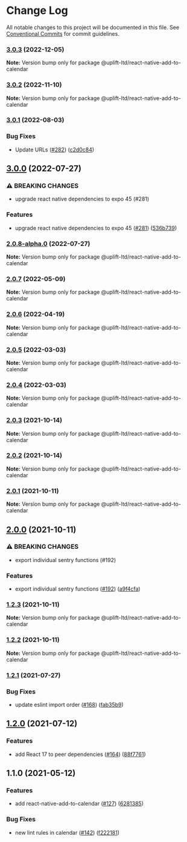 # Change Log

All notable changes to this project will be documented in this file. See
[Conventional Commits](https://conventionalcommits.org) for commit guidelines.

### [3.0.3](https://github.com/uplift-ltd/nexus/compare/@uplift-ltd/react-native-add-to-calendar@3.0.2...@uplift-ltd/react-native-add-to-calendar@3.0.3) (2022-12-05)

**Note:** Version bump only for package @uplift-ltd/react-native-add-to-calendar

### [3.0.2](https://github.com/uplift-ltd/nexus/compare/@uplift-ltd/react-native-add-to-calendar@3.0.1...@uplift-ltd/react-native-add-to-calendar@3.0.2) (2022-11-10)

**Note:** Version bump only for package @uplift-ltd/react-native-add-to-calendar

### [3.0.1](https://github.com/uplift-ltd/nexus/compare/@uplift-ltd/react-native-add-to-calendar@3.0.0...@uplift-ltd/react-native-add-to-calendar@3.0.1) (2022-08-03)

### Bug Fixes

- Update URLs ([#282](https://github.com/uplift-ltd/nexus/issues/282))
  ([c2d0c84](https://github.com/uplift-ltd/nexus/commit/c2d0c843c8eb18c4a9ae360ee2d840f5be388fac))

## [3.0.0](https://github.com/uplift-ltd/nexus/compare/@uplift-ltd/react-native-add-to-calendar@2.0.7...@uplift-ltd/react-native-add-to-calendar@3.0.0) (2022-07-27)

### ⚠ BREAKING CHANGES

- upgrade react native dependencies to expo 45 (#281)

### Features

- upgrade react native dependencies to expo 45
  ([#281](https://github.com/uplift-ltd/nexus/issues/281))
  ([536b739](https://github.com/uplift-ltd/nexus/commit/536b7390efd620be40953cd7c800fdeaf87489fc))

### [2.0.8-alpha.0](https://github.com/uplift-ltd/nexus/compare/@uplift-ltd/react-native-add-to-calendar@2.0.7...@uplift-ltd/react-native-add-to-calendar@2.0.8-alpha.0) (2022-07-27)

**Note:** Version bump only for package @uplift-ltd/react-native-add-to-calendar

### [2.0.7](https://github.com/uplift-ltd/nexus/compare/@uplift-ltd/react-native-add-to-calendar@2.0.6...@uplift-ltd/react-native-add-to-calendar@2.0.7) (2022-05-09)

**Note:** Version bump only for package @uplift-ltd/react-native-add-to-calendar

### [2.0.6](https://github.com/uplift-ltd/nexus/compare/@uplift-ltd/react-native-add-to-calendar@2.0.5...@uplift-ltd/react-native-add-to-calendar@2.0.6) (2022-04-19)

**Note:** Version bump only for package @uplift-ltd/react-native-add-to-calendar

### [2.0.5](https://github.com/uplift-ltd/nexus/compare/@uplift-ltd/react-native-add-to-calendar@2.0.4...@uplift-ltd/react-native-add-to-calendar@2.0.5) (2022-03-03)

**Note:** Version bump only for package @uplift-ltd/react-native-add-to-calendar

### [2.0.4](https://github.com/uplift-ltd/nexus/compare/@uplift-ltd/react-native-add-to-calendar@2.0.3...@uplift-ltd/react-native-add-to-calendar@2.0.4) (2022-03-03)

**Note:** Version bump only for package @uplift-ltd/react-native-add-to-calendar

### [2.0.3](https://github.com/uplift-ltd/nexus/compare/@uplift-ltd/react-native-add-to-calendar@2.0.2...@uplift-ltd/react-native-add-to-calendar@2.0.3) (2021-10-14)

**Note:** Version bump only for package @uplift-ltd/react-native-add-to-calendar

### [2.0.2](https://github.com/uplift-ltd/nexus/compare/@uplift-ltd/react-native-add-to-calendar@2.0.1...@uplift-ltd/react-native-add-to-calendar@2.0.2) (2021-10-14)

**Note:** Version bump only for package @uplift-ltd/react-native-add-to-calendar

### [2.0.1](https://github.com/uplift-ltd/nexus/compare/@uplift-ltd/react-native-add-to-calendar@2.0.0...@uplift-ltd/react-native-add-to-calendar@2.0.1) (2021-10-11)

**Note:** Version bump only for package @uplift-ltd/react-native-add-to-calendar

## [2.0.0](https://github.com/uplift-ltd/nexus/compare/@uplift-ltd/react-native-add-to-calendar@1.2.3...@uplift-ltd/react-native-add-to-calendar@2.0.0) (2021-10-11)

### ⚠ BREAKING CHANGES

- export individual sentry functions (#192)

### Features

- export individual sentry functions ([#192](https://github.com/uplift-ltd/nexus/issues/192))
  ([a9f4cfa](https://github.com/uplift-ltd/nexus/commit/a9f4cfa4fae57257d4cf4761d8c6bc857182f38a))

### [1.2.3](https://github.com/uplift-ltd/nexus/compare/@uplift-ltd/react-native-add-to-calendar@1.2.2...@uplift-ltd/react-native-add-to-calendar@1.2.3) (2021-10-11)

**Note:** Version bump only for package @uplift-ltd/react-native-add-to-calendar

### [1.2.2](https://github.com/uplift-ltd/nexus/compare/@uplift-ltd/react-native-add-to-calendar@1.2.1...@uplift-ltd/react-native-add-to-calendar@1.2.2) (2021-10-11)

**Note:** Version bump only for package @uplift-ltd/react-native-add-to-calendar

### [1.2.1](https://github.com/uplift-ltd/nexus/compare/@uplift-ltd/react-native-add-to-calendar@1.2.0...@uplift-ltd/react-native-add-to-calendar@1.2.1) (2021-07-27)

### Bug Fixes

- update eslint import order ([#168](https://github.com/uplift-ltd/nexus/issues/168))
  ([fab35b9](https://github.com/uplift-ltd/nexus/commit/fab35b9e60fb96fa9f2d717efe6b5c15c0ea6b0e))

## [1.2.0](https://github.com/uplift-ltd/nexus/compare/@uplift-ltd/react-native-add-to-calendar@1.1.0...@uplift-ltd/react-native-add-to-calendar@1.2.0) (2021-07-12)

### Features

- add React 17 to peer dependencies ([#164](https://github.com/uplift-ltd/nexus/issues/164))
  ([88f7761](https://github.com/uplift-ltd/nexus/commit/88f77615dfab14127dfdf76f665ee73c3195bcb4))

## 1.1.0 (2021-05-12)

### Features

- add react-native-add-to-calendar ([#127](https://github.com/uplift-ltd/nexus/issues/127))
  ([6281385](https://github.com/uplift-ltd/nexus/commit/6281385885b13b51eff739f37e790907480052fc))

### Bug Fixes

- new lint rules in calendar ([#142](https://github.com/uplift-ltd/nexus/issues/142))
  ([f222181](https://github.com/uplift-ltd/nexus/commit/f222181c4342085b8c9a20c553a4524fb8d9a5be))
